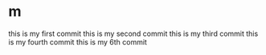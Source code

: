 # m
this is my first commit
this is my second commit
this is my third commit
this is my fourth commit
this is my 6th commit
